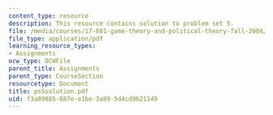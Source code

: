```yaml
---
content_type: resource
description: This resource contains solution to problem set 5.
file: /media/courses/17-881-game-theory-and-political-theory-fall-2004/f3a89085687ee1be3a895d4cd9b21149_ps5solution.pdf
file_type: application/pdf
learning_resource_types:
- Assignments
ocw_type: OCWFile
parent_title: Assignments
parent_type: CourseSection
resourcetype: Document
title: ps5solution.pdf
uid: f3a89085-687e-e1be-3a89-5d4cd9b21149
---
```

